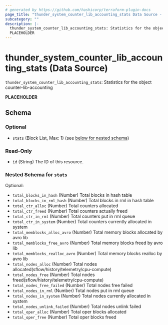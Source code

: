 ```yaml
---
# generated by https://github.com/hashicorp/terraform-plugin-docs
page_title: "thunder_system_counter_lib_accounting_stats Data Source - terraform-provider-thunder"
subcategory: ""
description: |-
  thunder_system_counter_lib_accounting_stats: Statistics for the object counter-lib-accounting
  PLACEHOLDER
---
```


# thunder_system_counter_lib_accounting_stats (Data Source)

`thunder_system_counter_lib_accounting_stats`: Statistics for the object counter-lib-accounting

__PLACEHOLDER__



<!-- schema generated by tfplugindocs -->
## Schema

### Optional

- `stats` (Block List, Max: 1) (see [below for nested schema](#nestedblock--stats))

### Read-Only

- `id` (String) The ID of this resource.

<a id="nestedblock--stats"></a>
### Nested Schema for `stats`

Optional:

- `total_blocks_in_hash` (Number) Total blocks in hash table
- `total_blocks_in_rml_hash` (Number) Total blocks in rml in hash table
- `total_ctr_alloc` (Number) Total counters allocated
- `total_ctr_freed` (Number) Total counters actually freed
- `total_ctr_in_rml` (Number) Total counters put in rml queue
- `total_ctr_in_system` (Number) Total counters currently allocated in system
- `total_memblocks_alloc_avro` (Number) Total memory blocks allocated by avro lib
- `total_memblocks_free_avro` (Number) Total memory blocks freed by avro lib
- `total_memblocks_realloc_avro` (Number) Total memory blocks realloc by avro lib
- `total_nodes_alloc` (Number) Total nodes allocated(sflow/history/telemetry/cpu-compute)
- `total_nodes_free` (Number) Total nodes freed(sflow/history/telemetry/cpu-compute)
- `total_nodes_free_failed` (Number) Total nodes free failed
- `total_nodes_in_rml` (Number) Total nodes put in rml queue
- `total_nodes_in_system` (Number) Total nodes currently allocated in system
- `total_nodes_unlink_failed` (Number) Total nodes unlink failed
- `total_oper_alloc` (Number) Total oper blocks allocated
- `total_oper_free` (Number) Total oper blocks freed


